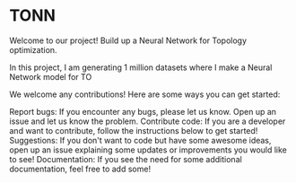 # TONN
Welcome to our project! Build up a Neural Network for Topology optimization.

In this project, I am generating 1 million datasets where I make a Neural Network model for TO

We welcome any contributions! Here are some ways you can get started:

Report bugs: If you encounter any bugs, please let us know. Open up an issue and let us know the problem.
Contribute code: If you are a developer and want to contribute, follow the instructions below to get started!
Suggestions: If you don't want to code but have some awesome ideas, open up an issue explaining some updates or improvements you would like to see!
Documentation: If you see the need for some additional documentation, feel free to add some!
